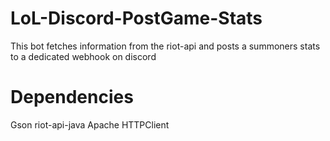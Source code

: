 # LoL-Discord-PostGame-Stats
This bot fetches information from the riot-api and posts a summoners stats to a dedicated webhook on discord

# Dependencies 
Gson
riot-api-java
Apache HTTPClient

